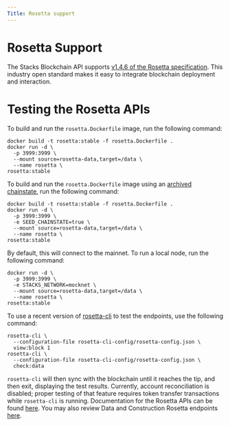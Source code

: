 ```yaml
---
Title: Rosetta support
---
```


# Rosetta Support

The Stacks Blockchain API supports [v1.4.6 of the Rosetta specification](https://www.rosetta-api.org/). This industry open standard makes it easy to integrate blockchain deployment and interaction.

# Testing the Rosetta APIs

To build and run the `rosetta.Dockerfile` image, run the following command:

```
docker build -t rosetta:stable -f rosetta.Dockerfile .
docker run -d \
  -p 3999:3999 \
  --mount source=rosetta-data,target=/data \
  --name rosetta \
rosetta:stable
```

To build and run the `rosetta.Dockerfile` image using an [archived chainstate](https://docs.hiro.so/hiro-archive/overview), run the following command:

```
docker build -t rosetta:stable -f rosetta.Dockerfile .
docker run -d \
  -p 3999:3999 \
  -e SEED_CHAINSTATE=true \
  --mount source=rosetta-data,target=/data \
  --name rosetta \
rosetta:stable
```

By default, this will connect to the mainnet. To run a local node, run the following command:

```
docker run -d \
  -p 3999:3999 \
  -e STACKS_NETWORK=mocknet \
  --mount source=rosetta-data,target=/data \
  --name rosetta \
rosetta:stable
```

To use a recent version of [rosetta-cli](https://github.com/coinbase/rosetta-cli) to test the endpoints, use the following command:

```
rosetta-cli \
  --configuration-file rosetta-cli-config/rosetta-config.json \
  view:block 1
rosetta-cli \
  --configuration-file rosetta-cli-config/rosetta-config.json \
  check:data
```

`rosetta-cli` will then sync with the blockchain until it reaches the tip, and then exit, displaying the test results.
Currently, account reconciliation is disabled; proper testing of that feature requires token transfer transactions while `rosetta-cli` is running.
Documentation for the Rosetta APIs can be found [here](https://hirosystems.github.io/stacks-blockchain-api/).
You may also review Data and Construction Rosetta endpoints [here](https://docs.hiro.so/api#tag/Rosetta).
